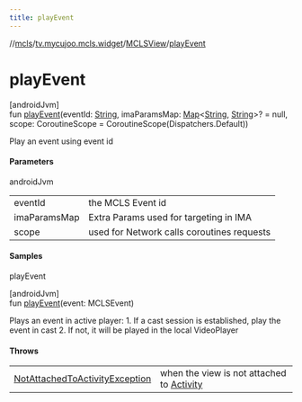 ```yaml
---
title: playEvent
---
```

//[mcls](../../../index.html)/[tv.mycujoo.mcls.widget](../index.html)/[MCLSView](index.html)/[playEvent](play-event.html)



# playEvent



[androidJvm]\
fun [playEvent](play-event.html)(eventId: [String](https://kotlinlang.org/api/latest/jvm/stdlib/kotlin/-string/index.html), imaParamsMap: [Map](https://kotlinlang.org/api/latest/jvm/stdlib/kotlin.collections/-map/index.html)&lt;[String](https://kotlinlang.org/api/latest/jvm/stdlib/kotlin/-string/index.html), [String](https://kotlinlang.org/api/latest/jvm/stdlib/kotlin/-string/index.html)&gt;? = null, scope: CoroutineScope = CoroutineScope(Dispatchers.Default))



Play an event using event id



#### Parameters


androidJvm

| | |
|---|---|
| eventId | the MCLS Event id |
| imaParamsMap | Extra Params used for targeting in IMA |
| scope | used for Network calls coroutines requests |



#### Samples

playEvent



[androidJvm]\
fun [playEvent](play-event.html)(event: MCLSEvent)



Plays an event in active player:     1. If a cast session is established, play the event in cast     2. If not, it will be played in the local VideoPlayer



#### Throws


| | |
|---|---|
| [NotAttachedToActivityException](../-not-attached-to-activity-exception/index.html) | when the view is not attached to [Activity](https://developer.android.com/reference/kotlin/android/app/Activity.html) |



